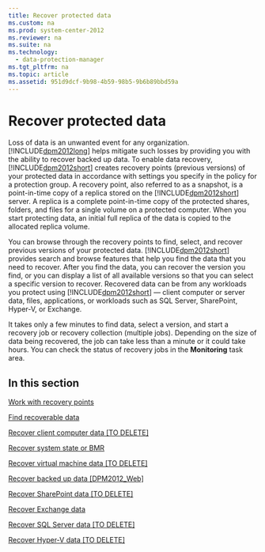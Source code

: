 ```yaml
---
title: Recover protected data
ms.custom: na
ms.prod: system-center-2012
ms.reviewer: na
ms.suite: na
ms.technology: 
  - data-protection-manager
ms.tgt_pltfrm: na
ms.topic: article
ms.assetid: 951d9dcf-9b98-4b59-98b5-9b6b89bbd59a
---
```

# Recover protected data
Loss of data is an unwanted event for any organization. [!INCLUDE[dpm2012long](../Token/dpm2012long_md.md)] helps mitigate such losses by providing you with the ability to recover backed up data. To enable data recovery, [!INCLUDE[dpm2012short](../Token/dpm2012short_md.md)] creates recovery points \(previous versions\) of your protected data in accordance with settings you specify in the policy for a protection group. A recovery point, also referred to as a snapshot, is a point\-in\-time copy of a replica stored on the [!INCLUDE[dpm2012short](../Token/dpm2012short_md.md)] server. A replica is a complete point\-in\-time copy of the protected shares, folders, and files for a single volume on a protected computer. When you start protecting data, an initial full replica of the data is copied to the allocated replica volume.

You can browse through the recovery points to find, select, and recover previous versions of your protected data. [!INCLUDE[dpm2012short](../Token/dpm2012short_md.md)] provides search and browse features that help you find the data that you need to recover. After you find the data, you can recover the version you find, or you can display a list of all available versions so that you can select a specific version to recover. Recovered data can be from any workloads you protect using [!INCLUDE[dpm2012short](../Token/dpm2012short_md.md)] — client computer or server data, files, applications, or workloads such as SQL Server, SharePoint, Hyper\-V, or Exchange.

It takes only a few minutes to find data, select a version, and start a recovery job or recovery collection \(multiple jobs\). Depending on the size of data being recovered, the job can take less than a minute or it could take hours. You can check the status of recovery jobs in the **Monitoring** task area.

## In this section
[Work with recovery points](../Topic/Work-with-recovery-points.md)

[Find recoverable data](../Topic/Find-recoverable-data.md)

[Recover client computer data \[TO DELETE\]](assetId:///ba1d7ab2-41f9-4c2e-b2dd-5e5cfb4af9ab)

[Recover system state or BMR](../Topic/Recover-system-state-or-BMR.md)

[Recover virtual machine data \[TO DELETE\]](assetId:///f4b0b4c4-ac5f-44f8-b66e-575a9b3d38fc)

[Recover backed up data \[DPM2012\_Web\]](assetId:///d755b1e4-ac20-4ee3-92d5-5c0cf028f87d)

[Recover SharePoint data \[TO DELETE\]](assetId:///6ee4cb68-5e6d-4d85-9f18-f1a1cd434221)

[Recover Exchange data](assetId:///68cf7c59-b7da-4e69-999a-99689c08d8eb)

[Recover SQL Server data \[TO DELETE\]](assetId:///8df7bffc-b96d-4906-8664-4d539d01cd9f)

[Recover Hyper\-V data \[TO DELETE\]](assetId:///673b31ee-24a2-41cc-90af-dcbba319f89b)


